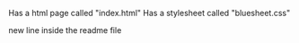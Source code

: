 Has a html page called "index.html"
Has a stylesheet called "bluesheet.css"


new line inside the readme file
